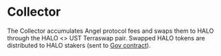 # Collector

The Collector accumulates Angel protocol fees and swaps them to HALO through the HALO <> UST Terraswap pair. Swapped HALO tokens are distributed to HALO stakers (sent to [Gov contract](../gov)).
